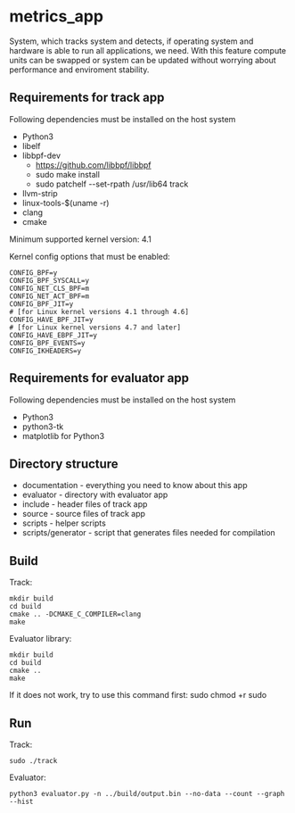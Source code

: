 # metrics_app

System, which tracks system and detects, if operating system and hardware is able to run all
applications, we need. With this feature compute units can be swapped or system can be updated
without worrying about performance and enviroment stability.

## Requirements for track app

Following dependencies must be installed on the host system

* Python3
* libelf
* libbpf-dev
    - https://github.com/libbpf/libbpf
    - sudo make install
    - sudo patchelf --set-rpath /usr/lib64 track
* llvm-strip
* linux-tools-$(uname -r)
* clang
* cmake

Minimum supported kernel version: 4.1

Kernel config options that must be enabled:

```
CONFIG_BPF=y
CONFIG_BPF_SYSCALL=y
CONFIG_NET_CLS_BPF=m
CONFIG_NET_ACT_BPF=m
CONFIG_BPF_JIT=y
# [for Linux kernel versions 4.1 through 4.6]
CONFIG_HAVE_BPF_JIT=y
# [for Linux kernel versions 4.7 and later]
CONFIG_HAVE_EBPF_JIT=y
CONFIG_BPF_EVENTS=y
CONFIG_IKHEADERS=y
```

## Requirements for evaluator app

Following dependencies must be installed on the host system

* Python3
* python3-tk
* matplotlib for Python3

## Directory structure

* documentation - everything you need to know about this app
* evaluator - directory with evaluator app
* include - header files of track app
* source - source files of track app
* scripts - helper scripts
* scripts/generator - script that generates files needed for compilation

## Build

Track:
```
mkdir build
cd build
cmake .. -DCMAKE_C_COMPILER=clang
make
```

Evaluator library:
```
mkdir build
cd build
cmake ..
make
```

If it does not work, try to use this command first: sudo chmod +r sudo

## Run

Track:
```
sudo ./track
```

Evaluator:
```
python3 evaluator.py -n ../build/output.bin --no-data --count --graph --hist
```
